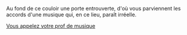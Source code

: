 Au fond de ce couloir une porte entrouverte,
d'où vous parviennent les accords d'une musique qui, en ce lieu, paraît irréelle.

[Vous appelez votre prof de musique](telephone/prof_musique.md)
